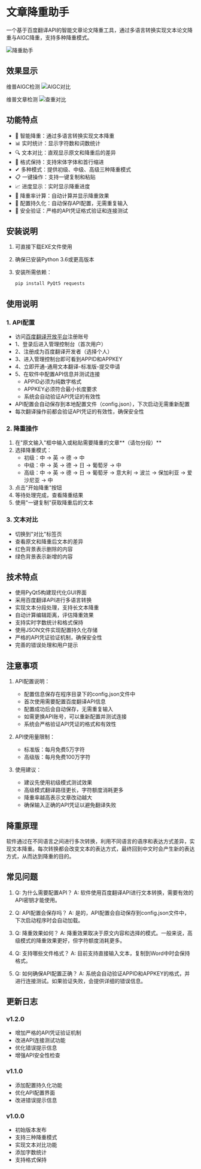 # 文章降重助手

一个基于百度翻译API的智能文章论文降重工具，通过多语言转换实现文本论文降重与AIGC降重，支持多种降重模式。

![降重助手](https://github.com/ZeroOneCN/Articlecheck/blob/main/image/%E8%BD%AF%E4%BB%B6%E7%95%8C%E9%9D%A2.png "降重助手")

## 效果显示

维普AIGC检测
![AIGC对比](https://github.com/ZeroOneCN/Articlecheck/blob/main/image/%E9%99%8D%E9%87%8D%E6%95%88%E6%9E%9C.png "AIGC对比")

维普文章检测
![查重对比](https://github.com/ZeroOneCN/Articlecheck/blob/main/image/%E6%9F%A5%E9%87%8D%E5%AF%B9%E6%AF%94.png "查重对比")

## 功能特点

- 🎯 智能降重：通过多语言转换实现文本降重
- 📊 实时统计：显示字符数和词数统计
- 🔍 文本对比：直观显示原文和降重后的差异
- 📝 格式保持：支持宋体字体和首行缩进
- ✔ 多种模式：提供初级、中级、高级三种降重模式
- 📋 一键操作：支持一键复制和粘贴
- 📈 进度显示：实时显示降重进度
- 💯 降重率计算：自动计算并显示降重效果
- 💾 配置持久化：自动保存API配置，无需重复输入
- 🔐 安全验证：严格的API凭证格式验证和连接测试

## 安装说明

1. 可直接下载EXE文件使用

2. 确保已安装Python 3.6或更高版本

3. 安装所需依赖：
   
   ```bash
   pip install PyQt5 requests
   ```

## 使用说明

### 1. API配置

- 访问[百度翻译开放平台](https://fanyi-api.baidu.com/)注册账号
- 1、登录后进入管理控制台（首次用户）
- 2、注册成为百度翻译开发者（选择个人）
- 3、进入管理控制台即可看到APPID和APPKEY
- 4、立即开通-通用文本翻译-标准版-提交申请
- 5、在软件中配置API信息并测试连接
  - APPID必须为纯数字格式
  - APPKEY必须符合最小长度要求
  - 系统会自动验证API凭证的有效性
- API配置会自动保存到本地配置文件（config.json），下次启动无需重新配置
- 每次翻译操作前都会验证API凭证的有效性，确保安全性

### 2. 降重操作

1. 在"原文输入"框中输入或粘贴需要降重的文章**（请勿分段）**
2. 选择降重模式：
   - 初级：中 -> 英 -> 德 -> 中
   - 中级：中 -> 英 -> 德 -> 日 -> 葡萄牙 -> 中
   - 高级：中 -> 英 -> 德 -> 日 -> 葡萄牙 -> 意大利 -> 波兰 -> 保加利亚 -> 爱沙尼亚 -> 中
3. 点击"开始降重"按钮
4. 等待处理完成，查看降重结果
5. 使用"一键复制"获取降重后的文本

### 3. 文本对比

- 切换到"对比"标签页
- 查看原文和降重后文本的差异
- 红色背景表示删除的内容
- 绿色背景表示新增的内容

## 技术特点

- 使用PyQt5构建现代化GUI界面
- 采用百度翻译API进行多语言转换
- 实现文本分段处理，支持长文本降重
- 自动计算编辑距离，评估降重效果
- 支持实时字数统计和格式保持
- 使用JSON文件实现配置持久化存储
- 严格的API凭证验证机制，确保安全性
- 完善的错误处理和用户提示

## 注意事项

1. API配置说明：
   
   - 配置信息保存在程序目录下的config.json文件中
   - 首次使用需要配置百度翻译API信息
   - 配置成功后会自动保存，无需重复输入
   - 如需更换API账号，可以重新配置并测试连接
   - 系统会严格验证API凭证的格式和有效性

2. API使用量限制：
   
   - 标准版：每月免费5万字符
   - 高级版：每月免费100万字符

3. 使用建议：
   
   - 建议先使用初级模式测试效果
   - 高级模式翻译路径更长，字符额度消耗更多
   - 降重率越高表示文章改动越大
   - 确保输入正确的API凭证以避免翻译失败

## 降重原理

软件通过在不同语言之间进行多次转换，利用不同语言的语序和表达方式差异，实现文本降重。每次转换都会改变文本的表达方式，最终回到中文时会产生新的表达方式，从而达到降重的目的。

## 常见问题

1. Q: 为什么需要配置API？
   A: 软件使用百度翻译API进行文本转换，需要有效的API密钥才能使用。

2. Q: API配置会保存吗？
   A: 是的，API配置会自动保存到config.json文件中，下次启动程序时会自动加载。

3. Q: 降重效果如何？
   A: 降重效果取决于原文内容和选择的模式。一般来说，高级模式的降重效果更好，但字符额度消耗更多。

4. Q: 支持哪些文件格式？
   A: 目前支持直接输入文本，复制到Word中时会保持格式。

5. Q: 如何确保API配置正确？
   A: 系统会自动验证APPID和APPKEY的格式，并进行连接测试。如果验证失败，会提供详细的错误信息。

## 更新日志

### v1.2.0

- 增加严格的API凭证验证机制
- 改进API连接测试功能
- 优化错误提示信息
- 增强API安全性检查

### v1.1.0

- 添加配置持久化功能
- 优化API配置界面
- 改进错误提示信息

### v1.0.0

- 初始版本发布
- 支持三种降重模式
- 实现文本对比功能
- 添加字数统计
- 支持格式保持

